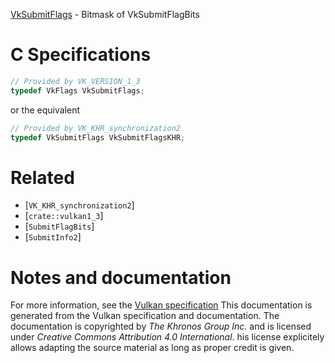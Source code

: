 [VkSubmitFlags](https://www.khronos.org/registry/vulkan/specs/1.3-extensions/man/html/VkSubmitFlags.html) - Bitmask of VkSubmitFlagBits

# C Specifications
```c
// Provided by VK_VERSION_1_3
typedef VkFlags VkSubmitFlags;
```
or the equivalent
```c
// Provided by VK_KHR_synchronization2
typedef VkSubmitFlags VkSubmitFlagsKHR;
```

# Related
- [`VK_KHR_synchronization2`]
- [`crate::vulkan1_3`]
- [`SubmitFlagBits`]
- [`SubmitInfo2`]

# Notes and documentation
For more information, see the [Vulkan specification](https://www.khronos.org/registry/vulkan/specs/1.3-extensions/html/vkspec.html)
This documentation is generated from the Vulkan specification and documentation.
The documentation is copyrighted by *The Khronos Group Inc.* and is licensed under *Creative Commons Attribution 4.0 International*.
his license explicitely allows adapting the source material as long as proper credit is given.
        